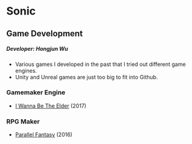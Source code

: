 # Sonic
## Game Development
##### Developer: Hongjun Wu
* Various games I developed in the past that I tried out different game engines. 
* Unity and Unreal games are just too big to fit into Github.
### Gamemaker Engine
* [I Wanna Be The Elder](https://github.com/Errrneist/Sonic/tree/master/Project%20Iwanna) (2017)
### RPG Maker
* [Parallel Fantasy](https://github.com/Errrneist/Sonic/tree/master/Project%20Parallel%20Fantasy) (2016)
